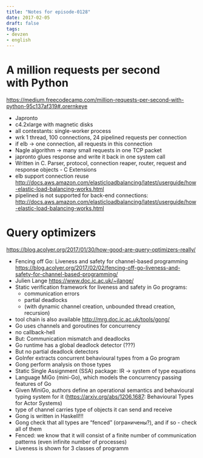 ```yaml
---
title: "Notes for episode-0128"
date: 2017-02-05
draft: false
tags:
- devzen
- english
---
```


# A million requests per second with Python
https://medium.freecodecamp.com/million-requests-per-second-with-python-95c137af319#.orernkeye

- Japronto
- c4.2xlarge with magnetic disks
- all contestants: single-worker process
- wrk 1 thread, 100 connections, 24 pipelined requests per connection
- if elb -> one connection, all requests in this connection
- Nagle algorithm -> many small requests in one TCP packet
- japronto glues response and write it back in one system call 
- Written in C. Parser, protocol, connection reaper, router, request and response objects - C Extensions
- elb support connection reuse http://docs.aws.amazon.com/elasticloadbalancing/latest/userguide/how-elastic-load-balancing-works.html
- pipelined is not supported for back-end connections: http://docs.aws.amazon.com/elasticloadbalancing/latest/userguide/how-elastic-load-balancing-works.html


# Query optimizers
https://blog.acolyer.org/2017/01/30/how-good-are-query-optimizers-really/
- Fencing off Go: Liveness and safety for channel-based programming https://blog.acolyer.org/2017/02/02/fencing-off-go-liveness-and-safety-for-channel-based-programming/ 
- Julien Lange https://www.doc.ic.ac.uk/~jlange/
- Static verification framework for liveness and safety in Go programs:
    - communication errors
    - partial deadlocks
    - (with dynamic channel creation, unbounded thread creation, recursion)
- tool chain is also available http://mrg.doc.ic.ac.uk/tools/gong/
- Go uses channels and goroutines for concurrency
- no callback-hell
- But: Communication mismatch and deadlocks
- Go runtime has a global deadlock detector (???)
- But no partial deadlock detectors
- GoInfer extracts concurrent behavioural types from a Go program
- Gong perform analysis on those types
- Static Single Assignment (SSA) package: IR -> system of type equations
- Language MiGo (mini-Go), which models the concurrency passing features of Go
- Given MiniGo, authors define an operational semantics and behavioural typing system for it (https://arxiv.org/abs/1206.1687: Behavioural Types for Actor Systems)
- type of channel carries type of objects it can send and receive
- Gong is written in Haskell!!!
- Gong check that all types are “fenced” (ограничены?), and if so - check all of them
- Fenced: we know that it will consist of a finite number of communication patterns (even infinite number of processes)
- Liveness is shown for 3 classes of programm

